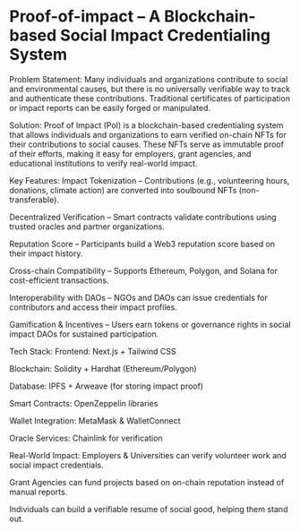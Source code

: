 # Proof-of-impact – A Blockchain-based Social Impact Credentialing System
Problem Statement:
Many individuals and organizations contribute to social and environmental causes, but there is no universally verifiable way to track and authenticate these contributions. Traditional certificates of participation or impact reports can be easily forged or manipulated.

Solution:
Proof of Impact (PoI) is a blockchain-based credentialing system that allows individuals and organizations to earn verified on-chain NFTs for their contributions to social causes. These NFTs serve as immutable proof of their efforts, making it easy for employers, grant agencies, and educational institutions to verify real-world impact.

Key Features:
Impact Tokenization – Contributions (e.g., volunteering hours, donations, climate action) are converted into soulbound NFTs (non-transferable).

Decentralized Verification – Smart contracts validate contributions using trusted oracles and partner organizations.

Reputation Score – Participants build a Web3 reputation score based on their impact history.

Cross-chain Compatibility – Supports Ethereum, Polygon, and Solana for cost-efficient transactions.

Interoperability with DAOs – NGOs and DAOs can issue credentials for contributors and access their impact profiles.

Gamification & Incentives – Users earn tokens or governance rights in social impact DAOs for sustained participation.

Tech Stack:
Frontend: Next.js + Tailwind CSS

Blockchain: Solidity + Hardhat (Ethereum/Polygon)

Database: IPFS + Arweave (for storing impact proof)

Smart Contracts: OpenZeppelin libraries

Wallet Integration: MetaMask & WalletConnect

Oracle Services: Chainlink for verification

Real-World Impact:
Employers & Universities can verify volunteer work and social impact credentials.

Grant Agencies can fund projects based on on-chain reputation instead of manual reports.

Individuals can build a verifiable resume of social good, helping them stand out.

